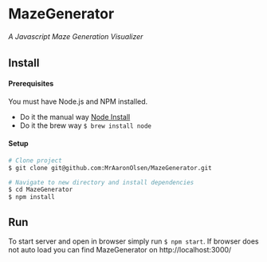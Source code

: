 # MazeGenerator
###### A Javascript Maze Generation Visualizer

## Install
#### Prerequisites
You must have Node.js and NPM installed.
- Do it the manual way [Node Install](https://nodejs.org/en/download/)
- Do it the brew way `$ brew install node`

#### Setup
```bash
# Clone project
$ git clone git@github.com:MrAaronOlsen/MazeGenerator.git

# Navigate to new directory and install dependencies
$ cd MazeGenerator
$ npm install
```
## Run

To start server and open in browser simply run `$ npm start`. If browser does not auto load you can find MazeGenerator on http://localhost:3000/